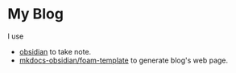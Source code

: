 # My Blog

I use 

- [obsidian](http://obsidian.md) to take note.
- [mkdocs-obsidian/foam-template](https://github.com/Jackiexiao/foam-mkdocs-template) to generate blog's web page.